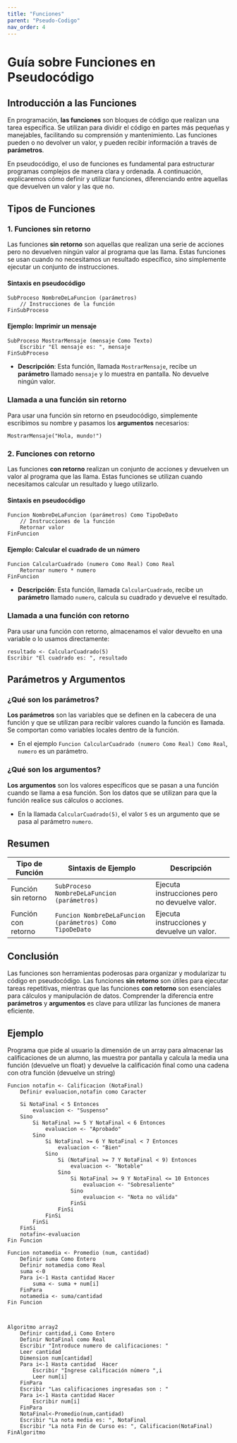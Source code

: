```yaml
---
title: "Funciones"
parent: "Pseudo-Codigo"
nav_order: 4
---
```


# Guía sobre Funciones en Pseudocódigo

## Introducción a las Funciones
En programación, **las funciones** son bloques de código que realizan una tarea específica. Se utilizan para dividir el código en partes más pequeñas y manejables, facilitando su comprensión y mantenimiento. Las funciones pueden o no devolver un valor, y pueden recibir información a través de **parámetros**.

En pseudocódigo, el uso de funciones es fundamental para estructurar programas complejos de manera clara y ordenada. A continuación, explicaremos cómo definir y utilizar funciones, diferenciando entre aquellas que devuelven un valor y las que no.

## Tipos de Funciones

### 1. Funciones sin retorno
Las funciones **sin retorno** son aquellas que realizan una serie de acciones pero no devuelven ningún valor al programa que las llama. Estas funciones se usan cuando no necesitamos un resultado específico, sino simplemente ejecutar un conjunto de instrucciones.

#### Sintaxis en pseudocódigo
```pseudocode
SubProceso NombreDeLaFuncion (parámetros)
    // Instrucciones de la función
FinSubProceso
```

#### Ejemplo: Imprimir un mensaje
```pseudocode
SubProceso MostrarMensaje (mensaje Como Texto)
    Escribir "El mensaje es: ", mensaje
FinSubProceso
```

- **Descripción**: Esta función, llamada `MostrarMensaje`, recibe un **parámetro** llamado `mensaje` y lo muestra en pantalla. No devuelve ningún valor.

### Llamada a una función sin retorno
Para usar una función sin retorno en pseudocódigo, simplemente escribimos su nombre y pasamos los **argumentos** necesarios:
```pseudocode
MostrarMensaje("Hola, mundo!")
```

### 2. Funciones con retorno
Las funciones **con retorno** realizan un conjunto de acciones y devuelven un valor al programa que las llama. Estas funciones se utilizan cuando necesitamos calcular un resultado y luego utilizarlo.

#### Sintaxis en pseudocódigo
```pseudocode
Funcion NombreDeLaFuncion (parámetros) Como TipoDeDato
    // Instrucciones de la función
    Retornar valor
FinFuncion
```

#### Ejemplo: Calcular el cuadrado de un número
```pseudocode
Funcion CalcularCuadrado (numero Como Real) Como Real
    Retornar numero * numero
FinFuncion
```

- **Descripción**: Esta función, llamada `CalcularCuadrado`, recibe un **parámetro** llamado `numero`, calcula su cuadrado y devuelve el resultado.

### Llamada a una función con retorno
Para usar una función con retorno, almacenamos el valor devuelto en una variable o lo usamos directamente:
```pseudocode
resultado <- CalcularCuadrado(5)
Escribir "El cuadrado es: ", resultado
```

## Parámetros y Argumentos

### ¿Qué son los parámetros?
**Los parámetros** son las variables que se definen en la cabecera de una función y que se utilizan para recibir valores cuando la función es llamada. Se comportan como variables locales dentro de la función.

- En el ejemplo `Funcion CalcularCuadrado (numero Como Real) Como Real`, `numero` es un parámetro.

### ¿Qué son los argumentos?
**Los argumentos** son los valores específicos que se pasan a una función cuando se llama a esa función. Son los datos que se utilizan para que la función realice sus cálculos o acciones.

- En la llamada `CalcularCuadrado(5)`, el valor `5` es un argumento que se pasa al parámetro `numero`.

## Resumen

| Tipo de Función           | Sintaxis de Ejemplo                                      | Descripción                                     |
|---------------------------|---------------------------------------------------------|-------------------------------------------------|
| Función sin retorno       | `SubProceso NombreDeLaFuncion (parámetros)`              | Ejecuta instrucciones pero no devuelve valor.   |
| Función con retorno       | `Funcion NombreDeLaFuncion (parámetros) Como TipoDeDato` | Ejecuta instrucciones y devuelve un valor.      |

## Conclusión
Las funciones son herramientas poderosas para organizar y modularizar tu código en pseudocódigo. Las funciones **sin retorno** son útiles para ejecutar tareas repetitivas, mientras que las funciones **con retorno** son esenciales para cálculos y manipulación de datos. Comprender la diferencia entre **parámetros** y **argumentos** es clave para utilizar las funciones de manera eficiente.


## Ejemplo

Programa que pide al usuario la dimensión de un array para almacenar las calificaciones de un alumno, las muestra por pantalla y calcula la media una función (devuelve un float) y devuelve la calificación final como una cadena con otra función (devuelve un string)

```plaintext
Funcion notafin <- Calificacion (NotaFinal)
	Definir evaluacion,notafin como Caracter
	
	Si NotaFinal < 5 Entonces
        evaluacion <- "Suspenso"
    Sino
        Si NotaFinal >= 5 Y NotaFinal < 6 Entonces
            evaluacion <- "Aprobado"
        Sino
            Si NotaFinal >= 6 Y NotaFinal < 7 Entonces
                evaluacion <- "Bien"
            Sino
                Si (NotaFinal >= 7 Y NotaFinal < 9) Entonces
                    evaluacion <- "Notable"
                Sino
                    Si NotaFinal >= 9 Y NotaFinal <= 10 Entonces
                        evaluacion <- "Sobresaliente"
                    Sino
                        evaluacion <- "Nota no válida"
                    FinSi
                FinSi
            FinSi
        FinSi
    FinSi
	notafin<-evaluacion
Fin Funcion

Funcion notamedia <- Promedio (num, cantidad)
	Definir suma Como Entero
	Definir notamedia como Real
	suma <-0
	Para i<-1 Hasta cantidad Hacer
		suma <- suma + num[i]
	FinPara
	notamedia <- suma/cantidad
Fin Funcion



Algoritmo array2
	Definir cantidad,i Como Entero
	Definir NotaFinal como Real
	Escribir "Introduce numero de calificaciones: "
	Leer cantidad
	Dimension num[cantidad]
	Para i<-1 Hasta cantidad  Hacer
		Escribir "Ingrese calificación número ",i 
		Leer num[i]
	FinPara
	Escribir "Las calificaciones ingresadas son : "
	Para i<-1 Hasta cantidad Hacer
		Escribir num[i]
	FinPara
	NotaFinal<-Promedio(num,cantidad)
	Escribir "La nota media es: ", NotaFinal
	Escribir "La nota Fin de Curso es: ", Calificacion(NotaFinal)
FinAlgoritmo
```